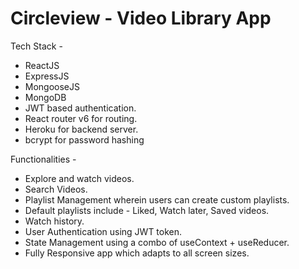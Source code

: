 # Circleview - Video Library App

Tech Stack - 

- ReactJS
- ExpressJS
- MongooseJS
- MongoDB
- JWT based authentication.
- React router v6 for routing.
- Heroku for backend server.
- bcrypt for password hashing

Functionalities -

- Explore and watch videos.
- Search Videos.
- Playlist Management wherein users can create custom playlists.
- Default playlists include - Liked, Watch later, Saved videos.
- Watch history.
- User Authentication using JWT token.
- State Management using a combo of useContext + useReducer.
- Fully Responsive app which adapts to all screen sizes.
